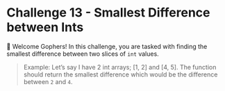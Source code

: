 
# Challenge 13 - Smallest Difference between Ints

👋 Welcome Gophers! In this challenge, you are tasked with finding the smallest difference between two slices of `int` values.

> Example: Let’s say I have 2 int arrays; [1, 2] and [4, 5]. The function should return the smallest difference which would be the difference between `2` and `4`.
